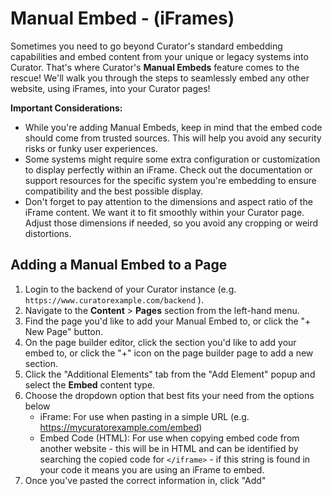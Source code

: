 # Manual Embed - (iFrames)

Sometimes you need to go beyond Curator's standard embedding capabilities and embed content from your unique or legacy
systems into Curator. That's where Curator's **Manual Embeds** feature comes to the rescue! We'll walk you through the
steps to seamlessly embed any other website, using iFrames, into your Curator pages!

**Important Considerations:**

- While you're adding Manual Embeds, keep in mind that the embed code should come from trusted sources. This will help
you avoid any security risks or funky user experiences.
- Some systems might require some extra configuration or customization to display perfectly within an iFrame. Check out
the documentation or support resources for the specific system you're embedding to ensure compatibility and the best
possible display.
- Don't forget to pay attention to the dimensions and aspect ratio of the iFrame content. We want it to fit smoothly
within your Curator page. Adjust those dimensions if needed, so you avoid any cropping or weird distortions.

## Adding a Manual Embed to a Page

1. Login to the backend of your Curator instance (e.g. `https://www.curatorexample.com/backend` ).
2. Navigate to the **Content** > **Pages** section from the left-hand menu.
3. Find the page you'd like to add your Manual Embed to, or click the "+ New Page" button.
4. On the page builder editor, click the section you'd like to add your embed to, or click the "+" icon on the page
builder page to add a new section.
5. Click the "Additional Elements" tab from the "Add Element" popup and select the **Embed** content type.
6. Choose the dropdown option that best fits your need from the options below
    - iFrame: For use when pasting in a simple URL (e.g. <https://mycuratorexample.com/embed>)
    - Embed Code (HTML): For use when copying embed code from another website - this will be in HTML and can be
    identified by searching the copied code for `</iframe>` - if this string is found in your code it means you are using
    an iFrame to embed.
7. Once you've pasted the correct information in, click "Add"

